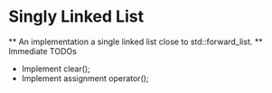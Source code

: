 # Singly Linked List #
** An implementation a single linked list close to std::forward_list. **
Immediate TODOs 
* Implement clear();
* Implement assignment operator();
